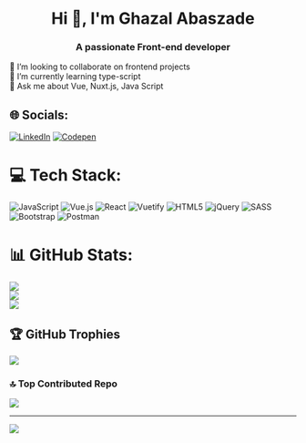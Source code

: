 <h1 align="center">Hi 👋, I'm Ghazal Abaszade</h1>
<h3 align="center">A passionate Front-end developer</h3>
👯 I’m looking to collaborate on frontend projects<br>🌱 I’m currently learning type-script<br>💬 Ask me about Vue, Nuxt.js, Java Script


## 🌐 Socials:
[![LinkedIn](https://img.shields.io/badge/LinkedIn-%230077B5.svg?logo=linkedin&logoColor=white)](https://linkedin.com/in/https://www.linkedin.com/in/ghazal-abaszade-20b55a19a/) [![Codepen](https://img.shields.io/badge/Codepen-000000?style=for-the-badge&logo=codepen&logoColor=white)](https://codepen.io/https://codepen.io/ghazal_ab) 

# 💻 Tech Stack:
![JavaScript](https://img.shields.io/badge/javascript-%23323330.svg?style=for-the-badge&logo=javascript&logoColor=%23F7DF1E) ![Vue.js](https://img.shields.io/badge/vuejs-%2335495e.svg?style=for-the-badge&logo=vuedotjs&logoColor=%234FC08D) ![React](https://img.shields.io/badge/react-%2320232a.svg?style=for-the-badge&logo=react&logoColor=%2361DAFB) ![Vuetify](https://img.shields.io/badge/Vuetify-1867C0?style=for-the-badge&logo=vuetify&logoColor=AEDDFF) ![HTML5](https://img.shields.io/badge/html5-%23E34F26.svg?style=for-the-badge&logo=html5&logoColor=white) ![jQuery](https://img.shields.io/badge/jquery-%230769AD.svg?style=for-the-badge&logo=jquery&logoColor=white) ![SASS](https://img.shields.io/badge/SASS-hotpink.svg?style=for-the-badge&logo=SASS&logoColor=white) ![Bootstrap](https://img.shields.io/badge/bootstrap-%23563D7C.svg?style=for-the-badge&logo=bootstrap&logoColor=white) ![Postman](https://img.shields.io/badge/Postman-FF6C37?style=for-the-badge&logo=postman&logoColor=white)
# 📊 GitHub Stats:
![](https://github-readme-stats.vercel.app/api?username=ghazal-abz&theme=dark&hide_border=false&include_all_commits=false&count_private=false)<br/>
![](https://github-readme-streak-stats.herokuapp.com/?user=ghazal-abz&theme=dark&hide_border=false)<br/>
![](https://github-readme-stats.vercel.app/api/top-langs/?username=ghazal-abz&theme=dark&hide_border=false&include_all_commits=false&count_private=false&layout=compact)

## 🏆 GitHub Trophies
![](https://github-profile-trophy.vercel.app/?username=ghazal-abz&theme=radical&no-frame=false&no-bg=true&margin-w=4)

### 🔝 Top Contributed Repo
![](https://github-contributor-stats.vercel.app/api?username=ghazal-abz&limit=5&theme=dark&combine_all_yearly_contributions=true)

---
[![](https://visitcount.itsvg.in/api?id=ghazal-abz&icon=4&color=0)](https://visitcount.itsvg.in)

<!-- Proudly created with GPRM ( https://gprm.itsvg.in ) -->
